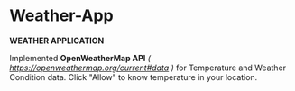 # Weather-App

**WEATHER APPLICATION**




Implemented **OpenWeatherMap API** *( https://openweathermap.org/current#data )* for Temperature and Weather Condition data.
Click "Allow" to know temperature in your location.
